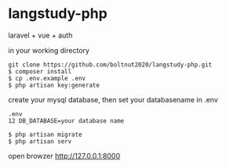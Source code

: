 # langstudy-php
laravel + vue + auth

in your working directory

```
git clone https://github.com/boltnut2020/langstudy-php.git
$ composer install
$ cp .env.example .env
$ php artisan key:generate
```

create your mysql database, then set your databasename in .env

```
.env
12 DB_DATABASE=your database name 
```

```
$ php artisan migrate
$ php artisan serv
```
open browzer
http://127.0.0.1:8000

